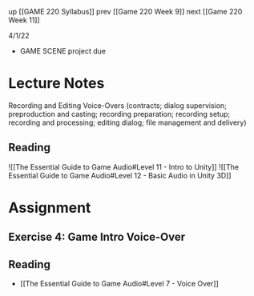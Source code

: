up [[GAME 220 Syllabus]]
prev [[Game 220 Week 9]]
next [[Game 220 Week 11]]

4/1/22
- GAME SCENE project due

# Lecture Notes
Recording and Editing Voice-Overs (contracts; dialog supervision; preproduction
and casting; recording preparation; recording setup; recording and processing;
editing dialog; file management and delivery)

## Reading
![[The Essential Guide to Game Audio#Level 11 - Intro to Unity]]
![[The Essential Guide to Game Audio#Level 12 - Basic Audio in Unity 3D]]

# Assignment
## Exercise 4: Game Intro Voice-Over
## Reading
- [[The Essential Guide to Game Audio#Level 7 - Voice Over]]
